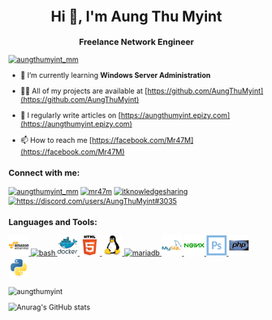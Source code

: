 <h1 align="center">Hi 👋, I'm Aung Thu Myint</h1>
<h3 align="center">Freelance Network Engineer</h3>

<p align="left"> <a href="https://twitter.com/aungthumyint_mm" target="blank"><img src="https://img.shields.io/twitter/follow/aungthumyint_mm?logo=twitter&style=for-the-badge" alt="aungthumyint_mm" /></a> </p>

- 🌱 I’m currently learning **Windows Server Administration**

- 👨‍💻 All of my projects are available at [https://github.com/AungThuMyint](https://github.com/AungThuMyint)

- 📝 I regularly write articles on [https://aungthumyint.epizy.com](https://aungthumyint.epizy.com)

- 📫 How to reach me [https://facebook.com/Mr47M](https://facebook.com/Mr47M)

<h3 align="left">Connect with me:</h3>
<p align="left">
<a href="https://twitter.com/aungthumyint_mm" target="blank"><img align="center" src="https://raw.githubusercontent.com/rahuldkjain/github-profile-readme-generator/master/src/images/icons/Social/twitter.svg" alt="aungthumyint_mm" height="30" width="40" /></a>
<a href="https://fb.com/mr47m" target="blank"><img align="center" src="https://raw.githubusercontent.com/rahuldkjain/github-profile-readme-generator/master/src/images/icons/Social/facebook.svg" alt="mr47m" height="30" width="40" /></a>
<a href="https://www.youtube.com/c/itknowledgesharing" target="blank"><img align="center" src="https://raw.githubusercontent.com/rahuldkjain/github-profile-readme-generator/master/src/images/icons/Social/youtube.svg" alt="itknowledgesharing" height="30" width="40" /></a>
<a href="https://discord.com/users/AungThuMyint#3035" target="blank"><img align="center" src="https://raw.githubusercontent.com/rahuldkjain/github-profile-readme-generator/master/src/images/icons/Social/discord.svg" alt="https://discord.com/users/AungThuMyint#3035" height="30" width="40" /></a>
</p>

<h3 align="left">Languages and Tools:</h3>
<p align="left"> <a href="https://aws.amazon.com" target="_blank"> <img src="https://raw.githubusercontent.com/devicons/devicon/master/icons/amazonwebservices/amazonwebservices-original-wordmark.svg" alt="aws" width="40" height="40"/> </a> <a href="https://www.gnu.org/software/bash/" target="_blank"> <img src="https://www.vectorlogo.zone/logos/gnu_bash/gnu_bash-icon.svg" alt="bash" width="40" height="40"/> </a> <a href="https://www.docker.com/" target="_blank"> <img src="https://raw.githubusercontent.com/devicons/devicon/master/icons/docker/docker-original-wordmark.svg" alt="docker" width="40" height="40"/> </a> <a href="https://www.w3.org/html/" target="_blank"> <img src="https://raw.githubusercontent.com/devicons/devicon/master/icons/html5/html5-original-wordmark.svg" alt="html5" width="40" height="40"/> </a> <a href="https://www.linux.org/" target="_blank"> <img src="https://raw.githubusercontent.com/devicons/devicon/master/icons/linux/linux-original.svg" alt="linux" width="40" height="40"/> </a> <a href="https://mariadb.org/" target="_blank"> <img src="https://www.vectorlogo.zone/logos/mariadb/mariadb-icon.svg" alt="mariadb" width="40" height="40"/> </a> <a href="https://www.mysql.com/" target="_blank"> <img src="https://raw.githubusercontent.com/devicons/devicon/master/icons/mysql/mysql-original-wordmark.svg" alt="mysql" width="40" height="40"/> </a> <a href="https://www.nginx.com" target="_blank"> <img src="https://raw.githubusercontent.com/devicons/devicon/master/icons/nginx/nginx-original.svg" alt="nginx" width="40" height="40"/> </a> <a href="https://www.photoshop.com/en" target="_blank"> <img src="https://raw.githubusercontent.com/devicons/devicon/master/icons/photoshop/photoshop-line.svg" alt="photoshop" width="40" height="40"/> </a> <a href="https://www.php.net" target="_blank"> <img src="https://raw.githubusercontent.com/devicons/devicon/master/icons/php/php-original.svg" alt="php" width="40" height="40"/> </a> <a href="https://www.python.org" target="_blank"> <img src="https://raw.githubusercontent.com/devicons/devicon/master/icons/python/python-original.svg" alt="python" width="40" height="40"/> </a> </p>

<p><img align="center" src="https://github-readme-stats.vercel.app/api/top-langs?username=aungthumyint&show_icons=true&locale=en&layout=compact" alt="aungthumyint" /></p>

![Anurag's GitHub stats](https://github-readme-stats.vercel.app/api?username=aungthumyint&show_icons=true&theme=react)
